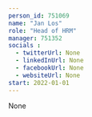 ```yaml
---
person_id: 751069
name: "Jan Los"
role: "Head of HRM"
manager: 751352
socials :
  - twitterUrl: None
  - linkedInUrl: None
  - facebookUrl: None
  - websiteUrl: None
start: 2022-01-01
---
```

None
